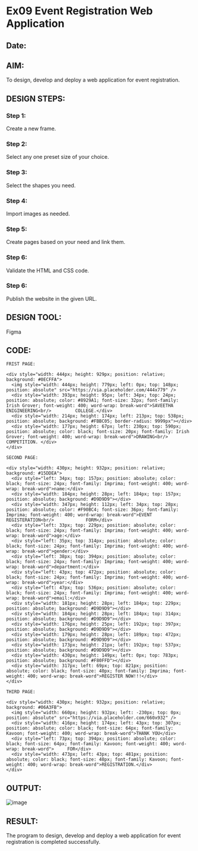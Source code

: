# Ex09 Event Registration Web Application
## Date:

## AIM:
To design, develop and deploy a web application for event registration.

## DESIGN STEPS:

### Step 1:
Create a new frame.

### Step 2:
Select any one preset size of your choice.

### Step 3:
Select the shapes you need.

### Step 4:
Import images as needed.

### Step 5:
Create pages based on your need and link them.

### Step 6:

Validate the HTML and CSS code.

### Step 6:

Publish the website in the given URL.

## DESIGN TOOL:
Figma


## CODE:
```
FRIST PAGE:

<div style="width: 444px; height: 929px; position: relative; background: #0ECFFA">
  <img style="width: 444px; height: 779px; left: 0px; top: 148px; position: absolute" src="https://via.placeholder.com/444x779" />
  <div style="width: 393px; height: 95px; left: 34px; top: 24px; position: absolute; color: #8929A1; font-size: 32px; font-family: Irish Grover; font-weight: 400; word-wrap: break-word">SAVEETHA ENIGINEERING<br/>         COLLEGE.</div>
  <div style="width: 214px; height: 174px; left: 213px; top: 538px; position: absolute; background: #FBBC05; border-radius: 9999px"></div>
  <div style="width: 177px; height: 67px; left: 230px; top: 590px; position: absolute; color: black; font-size: 20px; font-family: Irish Grover; font-weight: 400; word-wrap: break-word">DRAWING<br/>       COMPETITION. </div>
</div>

SECOND PAGE:

<div style="width: 430px; height: 932px; position: relative; background: #15DDEA">
  <div style="left: 34px; top: 157px; position: absolute; color: black; font-size: 24px; font-family: Imprima; font-weight: 400; word-wrap: break-word">name:</div>
  <div style="width: 184px; height: 28px; left: 184px; top: 157px; position: absolute; background: #D9D9D9"></div>
  <div style="width: 347px; height: 112px; left: 34px; top: 28px; position: absolute; color: #F90BC4; font-size: 36px; font-family: Imprima; font-weight: 400; word-wrap: break-word">EVENT REGISTERATION<br/>            FORM</div>
  <div style="left: 33px; top: 229px; position: absolute; color: black; font-size: 24px; font-family: Imprima; font-weight: 400; word-wrap: break-word">age:</div>
  <div style="left: 35px; top: 314px; position: absolute; color: black; font-size: 24px; font-family: Imprima; font-weight: 400; word-wrap: break-word">gender:</div>
  <div style="left: 38px; top: 394px; position: absolute; color: black; font-size: 24px; font-family: Imprima; font-weight: 400; word-wrap: break-word">department:</div>
  <div style="left: 43px; top: 472px; position: absolute; color: black; font-size: 24px; font-family: Imprima; font-weight: 400; word-wrap: break-word">year:</div>
  <div style="left: 47px; top: 536px; position: absolute; color: black; font-size: 24px; font-family: Imprima; font-weight: 400; word-wrap: break-word">email:</div>
  <div style="width: 181px; height: 28px; left: 184px; top: 229px; position: absolute; background: #D9D9D9"></div>
  <div style="width: 184px; height: 28px; left: 184px; top: 314px; position: absolute; background: #D9D9D9"></div>
  <div style="width: 176px; height: 25px; left: 192px; top: 397px; position: absolute; background: #D9D9D9"></div>
  <div style="width: 179px; height: 28px; left: 189px; top: 472px; position: absolute; background: #D9D9D9"></div>
  <div style="width: 173px; height: 21px; left: 192px; top: 537px; position: absolute; background: #D9D9D9"></div>
  <div style="width: 430px; height: 149px; left: 0px; top: 783px; position: absolute; background: #F80FFD"></div>
  <div style="width: 317px; left: 69px; top: 821px; position: absolute; color: black; font-size: 40px; font-family: Imprima; font-weight: 400; word-wrap: break-word">REGISTER NOW!!!</div>
</div>

THIRD PAGE:

<div style="width: 430px; height: 932px; position: relative; background: #06A3FB">
  <img style="width: 660px; height: 932px; left: -230px; top: 0px; position: absolute" src="https://via.placeholder.com/660x932" />
  <div style="width: 416px; height: 174px; left: 43px; top: 307px; position: absolute; color: black; font-size: 64px; font-family: Kavoon; font-weight: 400; word-wrap: break-word">THANK YOU</div>
  <div style="left: 73px; top: 394px; position: absolute; color: black; font-size: 64px; font-family: Kavoon; font-weight: 400; word-wrap: break-word">     FOR</div>
  <div style="width: 473px; left: 43px; top: 481px; position: absolute; color: black; font-size: 48px; font-family: Kavoon; font-weight: 400; word-wrap: break-word">REGISTRATION.</div>
</div>
```

## OUTPUT:

![image](https://github.com/user-attachments/assets/5e0dd580-9984-49f5-a0e8-7f309a1f862b)



## RESULT:
The program to design, develop and deploy a web application for event registration is completed successfully.
